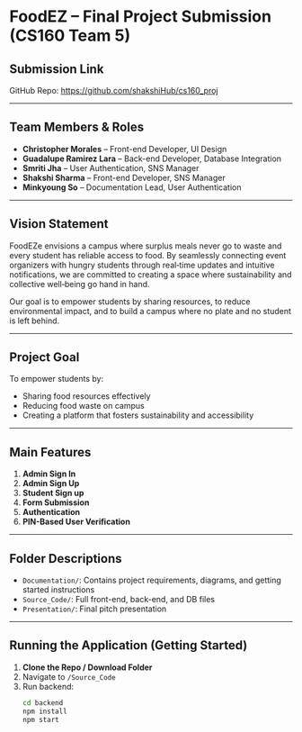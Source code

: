 # FoodEZ – Final Project Submission (CS160 Team 5)

## Submission Link
GitHub Repo: https://github.com/shakshiHub/cs160_proj

---

## Team Members & Roles

- **Christopher Morales** – Front-end Developer, UI Design  
- **Guadalupe Ramirez Lara** – Back-end Developer, Database Integration  
- **Smriti Jha** – User Authentication, SNS Manager  
- **Shakshi Sharma** – Front-end Developer, SNS Manager  
- **Minkyoung So** – Documentation Lead, User Authentication
---

## Vision Statement

FoodEZe envisions a campus where surplus meals never go to waste and every student has reliable access to food. By seamlessly connecting event organizers with hungry students through real‑time updates and intuitive notifications, we are committed to creating a space where sustainability and collective well‑being go hand in hand.

Our goal is to empower students by sharing resources, to reduce environmental impact, and to build a campus where no plate and no student is left behind.


---

## Project Goal

To empower students by:
- Sharing food resources effectively
- Reducing food waste on campus
- Creating a platform that fosters sustainability and accessibility

---

## Main Features

1. **Admin Sign In**
2. **Admin Sign Up**
3. **Student Sign up**
4. **Form Submission**
5. **Authentication**
6. **PIN-Based User Verification**

---

## Folder Descriptions

- `Documentation/`: Contains project requirements, diagrams, and getting started instructions  
- `Source_Code/`: Full front-end, back-end, and DB files  
- `Presentation/`: Final pitch presentation

---

## Running the Application (Getting Started)

1. **Clone the Repo / Download Folder**
2. Navigate to `/Source_Code`
3. Run backend:
   ```bash
   cd backend
   npm install
   npm start

